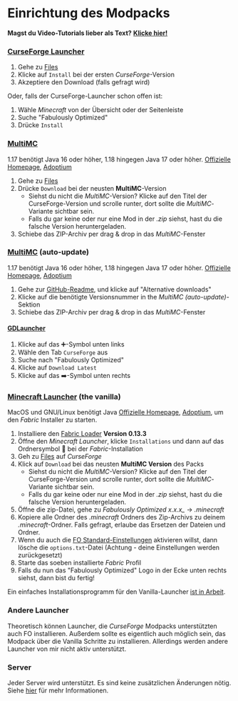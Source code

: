 # Einrichtung des Modpacks

**Magst du Video-Tutorials lieber als Text?** [**Klicke hier!**](https://github.com/Fabulously-Optimized/fabulously-optimized#reviews)

### [CurseForge Launcher](https://download.curseforge.com)

1. Gehe zu [Files](https://www.curseforge.com/minecraft/modpacks/fabulously-optimized/files)
2. Klicke auf `Install` bei der ersten *CurseForge*-Version
3. Akzeptiere den Download (falls gefragt wird)

Oder, falls der CurseForge-Launcher schon offen ist:

1. Wähle *Minecraft* von der Übersicht oder der Seitenleiste
2. Suche "Fabulously Optimized"
3. Drücke `Install`

### [MultiMC](https://multimc.org)

1.17 benötigt Java 16 oder höher, 1.18 hingegen Java 17 oder höher. [Offizielle Homepage](https://www.oracle.com/java/technologies/downloads/), [Adoptium](https://adoptium.net/download)

1. Gehe zu [Files](https://www.curseforge.com/minecraft/modpacks/fabulously-optimized/files)
2. Drücke `Download` bei der neusten **MultiMC**-Version
   * Siehst du nicht die *MultiMC*-Version? Klicke auf den Titel der CurseForge-Version und scrolle runter, dort sollte die *MultiMC*-Variante sichtbar sein.
   * Falls du gar keine oder nur eine Mod in der *.zip* siehst, hast du die falsche Version heruntergeladen.
3. Schiebe das ZIP-Archiv per drag & drop in das *MultiMC*-Fenster

### [MultiMC](https://multimc.org) (auto-update)

1.17 benötigt Java 16 oder höher, 1.18 hingegen Java 17 oder höher. [Offizielle Homepage](https://www.oracle.com/java/technologies/downloads/), [Adoptium](https://adoptium.net/download)

1. Gehe zur [GitHub-Readme](https://github.com/Fabulously-Optimized/fabulously-optimized#downloads), und klicke auf "Alternative downloads"
2. Klicke auf die benötigte Versionsnummer in the *MultiMC (auto-update)*-Sektion
3. Schiebe das ZIP-Archiv per drag & drop in das *MultiMC*-Fenster

#### [GDLauncher](https://gdevs.io)

1. Klicke auf das ➕-Symbol unten links
2. Wähle den Tab `CurseForge` aus
3. Suche nach "Fabulously Optimized"
4. Klicke auf `Download Latest`
5. Klicke auf das ➡️-Symbol unten rechts

### [Minecraft Launcher](https://www.minecraft.net/en-us/download) (the vanilla)

MacOS und GNU/Linux benötigt Java [Offizielle Homepage](https://www.oracle.com/java/technologies/downloads/), [Adoptium](https://adoptium.net/download), um den *Fabric* Installer zu starten.

1. Installiere den [Fabric Loader](https://fabricmc.net/use/) **Version 0.13.3**
2. Öffne den *Minecraft Launcher*, klicke `Installations` und dann auf das Ordnersymbol 📂 bei der *Fabric*-Installation
3. Geh zu [Files](https://www.curseforge.com/minecraft/modpacks/fabulously-optimized/files) auf *CurseForge*
4. Klick auf `Download` bei das neusten **MultiMC Version** des Packs
   * Siehst du nicht die *MultiMC*-Version? Klicke auf den Titel der CurseForge-Version und scrolle runter, dort sollte die *MultiMC*-Variante sichtbar sein.
   * Falls du gar keine oder nur eine Mod in der *.zip* siehst, hast du die falsche Version heruntergeladen.
5. Öffne die zip-Datei, gehe zu *Fabulously Optimized x.x.x_* → *.minecraft*
6. Kopiere alle Ordner des *.minecraft* Ordners des Zip-Archivs zu deinem *.minecraft*-Ordner. Falls gefragt, erlaube das Ersetzen der Dateien und Ordner.
7. Wenn du auch die [FO Standard-Einstellungen](geaenderte-optionen.md) aktivieren willst, dann lösche die `options.txt`-Datei (Achtung - deine Einstellungen werden zurückgesetzt)
8. Starte das soeben installierte *Fabric* Profil
9. Falls du nun das "Fabulously Optimized" Logo in der Ecke unten rechts siehst, dann bist du fertig!

Ein einfaches Installationsprogramm für den Vanilla-Launcher [ist in Arbeit](https://github.com/Madis0/fabulously-optimized/issues/110).

### Andere Launcher

Theoretisch können Launcher, die *CurseForge* Modpacks unterstützten auch FO installieren. Außerdem sollte es eigentlich auch möglich sein, das Modpack über die Vanilla Schritte zu installieren. Allerdings werden andere Launcher von mir nicht aktiv unterstützt.

### Server

Jeder Server wird unterstützt. Es sind keine zusätzlichen Änderungen nötig. Siehe [hier](server-einrichtung.md) für mehr Informationen.
